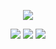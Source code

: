 


<p align="center">
  <img src="https://readme-typing-svg.herokuapp.com?size=22&duration=4000&color=00C7B7&center=true&vCenter=true&width=650&lines=High+Availability+%2F+Digestor+Recovery;" />
</p>

<p align="center">
  <img src="https://img.shields.io/badge/Uptime-99.99%25-brightgreen" />
  <img src="https://img.shields.io/badge/Failover-Auto-blue" />
  <img src="https://img.shields.io/badge/Recovery-Instant-orange" />
</p>

